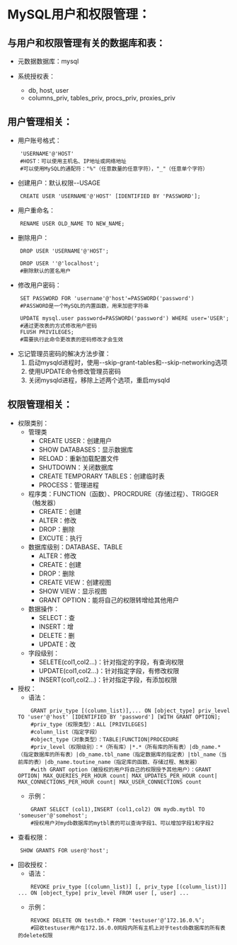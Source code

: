 # MySQL用户和权限管理：
## 与用户和权限管理有关的数据库和表：
+ 元数据数据库：mysql

+ 系统授权表：
    + db, host, user
    + columns_priv, tables_priv, procs_priv, proxies_priv
## 用户管理相关：
+ 用户账号格式：
```shell
    'USERNAME'@'HOST'
    #HOST：可以使用主机名、IP地址或网络地址
    #可以使用MySQL的通配符："%"（任意数量的任意字符），"_"（任意单个字符）
```
+ 创建用户：默认权限--USAGE
```
    CREATE USER 'USERNAME'@'HOST' [IDENTIFIED BY 'PASSWORD'];
```
+ 用户重命名：
```
    RENAME USER OLD_NAME TO NEW_NAME;
```
+ 删除用户：
```shell
    DROP USER 'USERNAME'@'HOST';

    DROP USER ''@'localhost';
    #删除默认的匿名用户
```
+ 修改用户密码：
```shell
    SET PASSWORD FOR 'username'@'host'=PASSWORD('password')
    #PASSWORD是一个MySQL的内置函数，用来加密字符串

    UPDATE mysql.user password=PASSWORD('password') WHERE user='USER';
    #通过更改表的方式修改用户密码
    FLUSH PRIVILEGES;
    #需要执行此命令更改表的密码修改才会生效
```
+ 忘记管理员密码的解决方法步骤：
    1. 启动mysqld进程时，使用--skip-grant-tables和--skip-networking选项
    2. 使用UPDATE命令修改管理员密码
    3. 关闭mysqld进程，移除上述两个选项，重启mysqld
## 权限管理相关：
+ 权限类别：
    + 管理类
        + CREATE USER：创建用户
        + SHOW DATABASES：显示数据库
        + RELOAD：重新加载配置文件
        + SHUTDOWN：关闭数据库
        + CREATE TEMPORARY TABLES：创建临时表
        + PROCESS：管理进程
    + 程序类：FUNCTION（函数）、PROCRDURE（存储过程）、TRIGGER（触发器）
        + CREATE：创建
        + ALTER：修改
        + DROP：删除
        + EXCUTE：执行
    + 数据库级别：DATABASE、TABLE
        + ALTER：修改
        + CREATE：创建
        + DROP：删除
        + CREATE VIEW：创建视图
        + SHOW VIEW：显示视图
        + GRANT OPTION：能将自己的权限转增给其他用户
    + 数据操作：
        + SELECT：查
        + INSERT：增
        + DELETE：删
        + UPDATE：改
    + 字段级别：
        + SELETE(col1,col2...)：针对指定的字段，有查询权限
        + UPDATE(col1,col2...)：针对指定字段，有修改权限
        + INSERT(col1,col2...)：针对指定字段，有添加权限
+ 授权：
    + 语法：
    ```shell
        GRANT priv_type [(column_list)],... ON [object_type] priv_level TO 'user'@'host' [IDENTIFIED BY 'password'] [WITH GRANT OPTION];
        #priv_type（权限类型）：ALL [PRIVILEGES]
        #column_list（指定字段）
        #object_type（对象类型）：TABLE|FUNCTION|PROCEDURE
        #priv_level（权限级别）：*（所有库）|*.*（所有库的所有表）|db_name.*（指定数据库的所有表）|db_name.tbl_name（指定数据库的指定表）|tbl_name（当前库的表）|db_name.toutine_name（指定库的函数、存储过程、触发器）
        #with GRANT option（被授权的用户将自己的权限授予其他用户）：GRANT OPTION| MAX_QUERIES_PER_HOUR count| MAX_UPDATES_PER_HOUR count| MAX_CONNECTIONS_PER_HOUR count| MAX_USER_CONNECTIONS count
    ```
    + 示例：
    ```shell
        GRANT SELECT (col1),INSERT (col1,col2) ON mydb.mytbl TO 'someuser'@'somehost';
        #授权用户对mydb数据库的mytbl表的可以查询字段1、可以增加字段1和字段2
    ```
+ 查看权限：
```
    SHOW GRANTS FOR user@'host';
```
+ 回收授权：
    + 语法：
    ```
        REVOKE priv_type [(column_list)] [, priv_type [(column_list)]] ... ON [object_type] priv_level FROM user [, user] ...
    ```
    + 示例：
    ```shell
        REVOKE DELETE ON testdb.* FROM 'testuser'@‘172.16.0.%’;
        #回收testuser用户在172.16.0.0网段内所有主机上对于testdb数据库的所有表的delete权限
    ```
